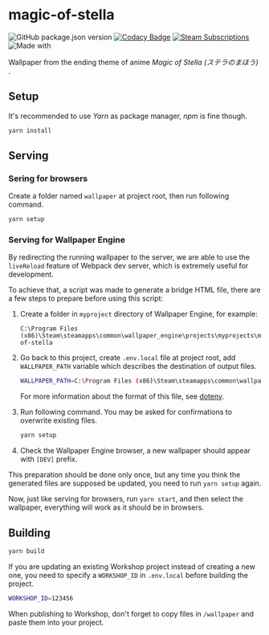 # magic-of-stella
![GitHub package.json version](https://img.shields.io/github/package-json/v/guansss/magic-of-stella?style=flat-square)
[![Codacy Badge](https://img.shields.io/codacy/grade/00c87d52cf0c47a3a0500feddb63a259?style=flat-square&logo=codacy)](https://www.codacy.com/manual/guansss/magic-of-stella?utm_source=github.com&amp;utm_medium=referral&amp;utm_content=guansss/magic-of-stella&amp;utm_campaign=Badge_Grade)
[![Steam Subscriptions](https://img.shields.io/steam/subscriptions/1973329389?style=flat-square&logo=steam&color=blue)](https://steamcommunity.com/sharedfiles/filedetails/?id=1973329389)
![Made with](https://img.shields.io/badge/made%20with-%E2%99%A5-ff69b4?style=flat-square)

Wallpaper from the ending theme of anime *Magic of Stella (ステラのまほう)* .

## Setup

It's recommended to use *Yarn* as package manager, *npm* is fine though.

``` sh
yarn install
```

## Serving

### Sering for browsers

Create a folder named `wallpaper` at project root, then run following command.

``` sh
yarn setup
```

### Serving for Wallpaper Engine

By redirecting the running wallpaper to the server, we are able to use the `liveReload` feature of Webpack dev server, which is extremely useful for development.

To achieve that, a script was made to generate a bridge HTML file, there are a few steps to prepare before using this script:

1. Create a folder in `myproject` directory of Wallpaper Engine, for example:
    ```
    C:\Program Files (x86)\Steam\steamapps\common\wallpaper_engine\projects\myprojects\magic-of-stella
    ```

2. Go back to this project, create `.env.local` file at project root, add `WALLPAPER_PATH` variable which describes the destination of output files.

    ``` sh
    WALLPAPER_PATH=C:\Program Files (x86)\Steam\steamapps\common\wallpaper_engine\projects\myprojects\magic-of-stella
    ```

    For more information about the format of this file, see [dotenv](https://github.com/motdotla/dotenv).

3. Run following command. You may be asked for confirmations to overwrite existing files.

    ``` sh
    yarn setup
    ```

4. Check the Wallpaper Engine browser, a new wallpaper should appear with `[DEV]` prefix.

This preparation should be done only once, but any time you think the generated files are supposed be updated, you need to run `yarn setup` again.

Now, just like serving for browsers, run `yarn start`, and then select the wallpaper, everything will work as it should be in browsers.

## Building

``` sh
yarn build
```

If you are updating an existing Workshop project instead of creating a new one, you need to specify a `WORKSHOP_ID` in `.env.local` before building the project.

``` sh
WORKSHOP_ID=123456
```

When publishing to Workshop, don't forget to copy files in `/wallpaper` and paste them into your project.
